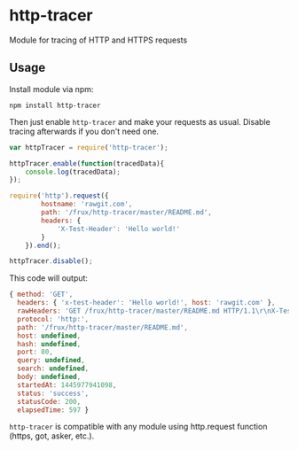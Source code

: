 # http-tracer
Module for tracing of HTTP and HTTPS requests

## Usage
Install module via npm:

``npm install http-tracer``

Then just enable ``http-tracer`` and make your requests as usual. Disable tracing afterwards if you don't need one.

```js
var httpTracer = require('http-tracer');

httpTracer.enable(function(tracedData){
    console.log(tracedData);
});

require('http').request({
        hostname: 'rawgit.com',
        path: '/frux/http-tracer/master/README.md',
        headers: {
            'X-Test-Header': 'Hello world!'
        }
    }).end();

httpTracer.disable();
```

This code will output:

```js
{ method: 'GET',
  headers: { 'x-test-header': 'Hello world!', host: 'rawgit.com' },
  rawHeaders: 'GET /frux/http-tracer/master/README.md HTTP/1.1\r\nX-Test-Header: Hello world!\r\nHost: rawgit.com\r\nConnection: close\r\n\r\n',
  protocol: 'http:',
  path: '/frux/http-tracer/master/README.md',
  host: undefined,
  hash: undefined,
  port: 80,
  query: undefined,
  search: undefined,
  body: undefined,
  startedAt: 1445977941098,
  status: 'success',
  statusCode: 200,
  elapsedTime: 597 }
```

``http-tracer`` is compatible with any module using http.request function (https, got, asker, etc.).
